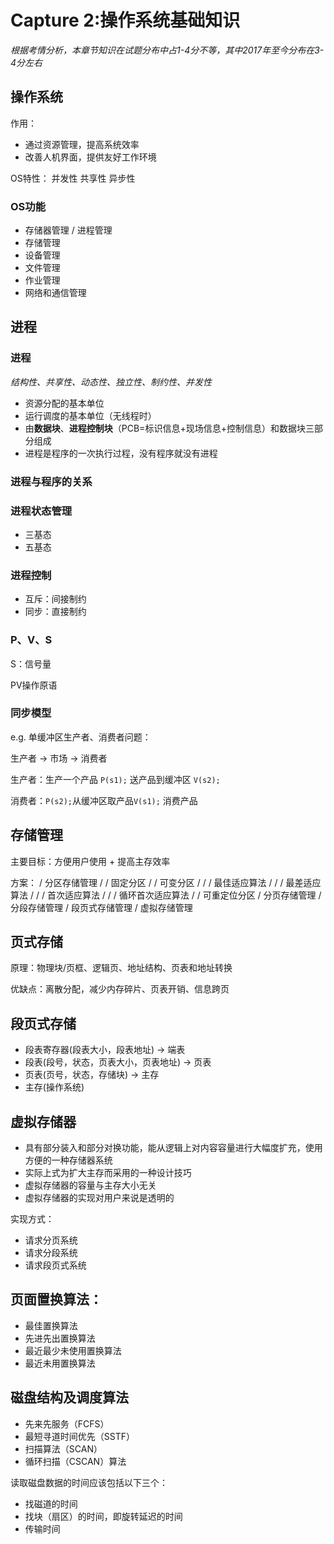 # Capture 2:操作系统基础知识

*根据考情分析，本章节知识在试题分布中占1-4分不等，其中2017年至今分布在3-4分左右*

## 操作系统
作用：

- 通过资源管理，提高系统效率
- 改善人机界面，提供友好工作环境

OS特性：
并发性 共享性 异步性

### OS功能
- 存储器管理 / 进程管理
- 存储管理
- 设备管理
- 文件管理
- 作业管理
- 网络和通信管理

## 进程

### 进程
*结构性、共享性、动态性、独立性、制约性、并发性*
- 资源分配的基本单位
- 运行调度的基本单位（无线程时）
- 由**数据块**、**进程控制块**（PCB=标识信息+现场信息+控制信息）和数据块三部分组成
- 进程是程序的一次执行过程，没有程序就没有进程

### 进程与程序的关系

### 进程状态管理
- 三基态
- 五基态

### 进程控制
- 互斥：间接制约
- 同步：直接制约

### P、V、S
S：信号量

PV操作原语

### 同步模型
e.g. 单缓冲区生产者、消费者问题：

生产者 -> 市场 -> 消费者

生产者：生产一个产品 `P(s1);` 送产品到缓冲区 `V(s2);`
 
消费者：`P(s2);`从缓冲区取产品`V(s1);` 消费产品

## 存储管理
主要目标：方便用户使用 + 提高主存效率

方案：
/ 分区存储管理
/ / 固定分区
/ / 可变分区
/ / / 最佳适应算法
/ / / 最差适应算法
/ / / 首次适应算法
/ / / 循环首次适应算法
/ / 可重定位分区
/ 分页存储管理
/ 分段存储管理
/ 段页式存储管理
/ 虚拟存储管理

## 页式存储
原理：物理块/页框、逻辑页、地址结构、页表和地址转换

优缺点：离散分配，减少内存碎片、页表开销、信息跨页

## 段页式存储
- 段表寄存器(段表大小，段表地址) -> 端表
- 段表(段号，状态，页表大小，页表地址) -> 页表
- 页表(页号，状态，存储块) -> 主存
- 主存(操作系统)

## 虚拟存储器
- 具有部分装入和部分对换功能，能从逻辑上对内容容量进行大幅度扩充，使用方便的一种存储器系统
- 实际上式为扩大主存而采用的一种设计技巧
- 虚拟存储器的容量与主存大小无关
- 虚拟存储器的实现对用户来说是透明的

实现方式：
- 请求分页系统
- 请求分段系统
- 请求段页式系统

## 页面置换算法：
- 最佳置换算法
- 先进先出置换算法
- 最近最少未使用置换算法
- 最近未用置换算法

## 磁盘结构及调度算法
- 先来先服务（FCFS）
- 最短寻道时间优先（SSTF）
- 扫描算法（SCAN）
- 循环扫描（CSCAN）算法

读取磁盘数据的时间应该包括以下三个：
- 找磁道的时间
- 找块（扇区）的时间，即旋转延迟的时间
- 传输时间





